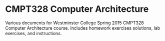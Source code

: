 CMPT328 Computer Architecture
=============================

Various documents for Westminster College Spring 2015 CMPT328 Computer
Architecture course. Includes homework exercises solutions, lab exercises, and
instructions.
